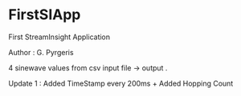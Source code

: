 FirstSIApp
==========

First StreamInsight Application

Author : G. Pyrgeris

4 sinewave values from csv input file -> output . 

Update 1 : Added TimeStamp every 200ms + Added Hopping Count

